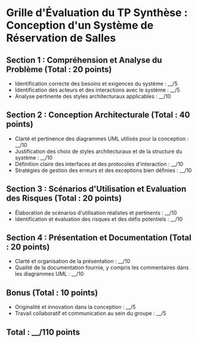# Grille d'Évaluation du TP Synthèse : Conception d'un Système de Réservation de Salles

## Section 1 : Compréhension et Analyse du Problème (Total : 20 points)
- Identification correcte des besoins et exigences du système : __/5
- Identification des acteurs et des interactions avec le système : __/5
- Analyse pertinente des styles architecturaux applicables : __/10

## Section 2 : Conception Architecturale (Total : 40 points)
- Clarté et pertinence des diagrammes UML utilisés pour la conception : __/10
- Justification des choix de styles architecturaux et de la structure du système : __/10
- Définition claire des interfaces et des protocoles d'interaction : __/10
- Stratégies de gestion des erreurs et des exceptions bien définies : __/10

## Section 3 : Scénarios d'Utilisation et Evaluation des Risques (Total : 20 points)
- Élaboration de scénarios d'utilisation réalistes et pertinents : __/10
- Identification et évaluation des risques et des défis potentiels : __/10

## Section 4 : Présentation et Documentation (Total : 20 points)
- Clarté et organisation de la présentation : __/10
- Qualité de la documentation fournie, y compris les commentaires dans les diagrammes UML : __/10

## Bonus (Total : 10 points)
- Originalité et innovation dans la conception : __/5
- Travail collaboratif et communication au sein du groupe : __/5

## Total : __/110 points
